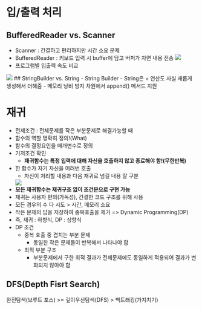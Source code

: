 # 입/출력 처리
## BufferedReader vs. Scanner
- Scanner : 간결하고 편리하지만 시간 소요 문제
- BufferedReader : 키보드 입력 시 buffer에 담고 버퍼가 차면 내용 전송
    <img src="https://blog.kakaocdn.net/dn/bYIB07/btqw78Z308y/KsqnoZaTZlLkuQ0TeGhXe1/img.png" srcset="https://img1.daumcdn.net/thumb/R1280x0/?scode=mtistory2&amp;fname=https%3A%2F%2Fblog.kakaocdn.net%2Fdn%2FbYIB07%2Fbtqw78Z308y%2FKsqnoZaTZlLkuQ0TeGhXe1%2Fimg.png" onerror="this.onerror=null; this.src='//t1.daumcdn.net/tistory_admin/static/images/no-image-v1.png'; this.srcset='//t1.daumcdn.net/tistory_admin/static/images/no-image-v1.png';" data-origin-width="860" data-origin-height="427">
- 프로그램별 입출력 속도 비교
<img src="https://blog.kakaocdn.net/dn/cQ5Gea/btqw7vnT1W1/Kz6nIUKoQjKK8iKKws7yjK/img.png" srcset="https://img1.daumcdn.net/thumb/R1280x0/?scode=mtistory2&amp;fname=https%3A%2F%2Fblog.kakaocdn.net%2Fdn%2FcQ5Gea%2Fbtqw7vnT1W1%2FKz6nIUKoQjKK8iKKws7yjK%2Fimg.png" onerror="this.onerror=null; this.src='//t1.daumcdn.net/tistory_admin/static/images/no-image-v1.png'; this.srcset='//t1.daumcdn.net/tistory_admin/static/images/no-image-v1.png';" data-origin-width="604" data-origin-height="434">
## StringBuilder vs. String 
- String Builder
    - String은 + 연산도 사실 새롭게 생성해서 더해줌
    - 메모리 낭비 방지 차원에서 append() 메서드 지원

# **재귀**
- 전제조건 : 전체문제를 작은 부분문제로 해결가능할 때
- 함수의 역할 명확히 정의!(What)
- 함수의 결정요인을 매개변수로 정의
- 기저조건 확인
    - **재귀함수는 특정 입력에 대해 자신을 호출하지 않고 종료해야 함!(무한반복)**
- 한 함수가 자기 자신을 여러번 호출 
    - 자신이 처리할 내용과 다음 재귀로 넘길 내용 잘 구분
    <img src="https://blog.kakaocdn.net/dn/Q9RtI/btrlyjyvFoC/QORd2OKQGPu6kBKmcaqaA0/img.png" srcset="https://img1.daumcdn.net/thumb/R1280x0/?scode=mtistory2&amp;fname=https%3A%2F%2Fblog.kakaocdn.net%2Fdn%2FQ9RtI%2FbtrlyjyvFoC%2FQORd2OKQGPu6kBKmcaqaA0%2Fimg.png" onerror="this.onerror=null; this.src='//t1.daumcdn.net/tistory_admin/static/images/no-image-v1.png'; this.srcset='//t1.daumcdn.net/tistory_admin/static/images/no-image-v1.png';" data-origin-width="1814" data-origin-height="993">
- **모든 재귀함수는 재귀구조 없이 조건문으로 구현 가능**
- 재귀는 사용자 편의(가독성), 간결한 코드 구조를 위해 사용
- 모든 경우의 수 다 시도 > 시간, 메모리 소요
- 작은 문제의 답을 저장하여 중복호출을 제거 => Dynamic Programming(DP)
- 즉, 재귀 : 하향식, DP : 상향식
- DP 조건
    - 중복 호출 중 겹치는 부분 문제
        - 동일한 작은 문제들이 반복해서 나타나야 함
    - 최적 부분 구조
        - 부분문제에서 구한 최적 결과가 전체문제에도 동일하게 적용되어 결과가 변화되지 않아야 함


## DFS(Depth Fisrt Search)
완전탐색(브루트 포스) >= 깊이우선탐색(DFS) > 백트래킹(가지치기)

